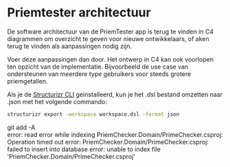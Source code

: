 # Priemtester architectuur

De software architectuur van de PriemTester app is terug te vinden in C4 diagrammen om overzicht te geven voor nieuwe ontwikkelaars, of aken terug te vinden als aanpassingen nodig zijn.

Voer deze aanpassingen dan door. Het ontwerp in C4 kan ook voorlopen ten opzicht van de implementatie. Bijvoorbeeld de use case van ondersteunen van meerdere type gebruikers voor steeds grotere priemgetallen.

Als je de [Structurizr CLI](https://docs.structurizr.com/cli/installation) geinstalleerd, kun je het .dsl bestand omzetten naar .json met het volgende commando:

```bash
structurizr export -workspace workspace.dsl -format json
```

git add -A                                                  
error: read error while indexing PriemChecker.Domain/PrimeChecker.csproj: Operation timed out
error: PriemChecker.Domain/PrimeChecker.csproj: failed to insert into database
error: unable to index file 'PriemChecker.Domain/PrimeChecker.csproj'